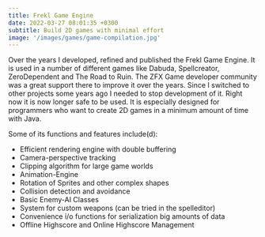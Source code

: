 ```yaml
---
title: Frekl Game Engine
date: 2022-03-27 08:01:35 +0300
subtitle: Build 2D games with minimal effort
image: '/images/games/game-compilation.jpg'
---
```


Over the years I developed, refined and published the Frekl Game Engine. It is used in a number of different games like Dabuda, Spellcreator, ZeroDependent and The Road to Ruin. The ZFX Game developer community was a great support there to improve it over the years. Since I switched to other projects some years ago I needed to stop development of it. Right now it is now longer safe to be used. It is especially designed for programmers who want to create 2D games in a minimum amount of time with Java.

Some of its functions and features include(d):

- Efficient rendering engine with double buffering
- Camera-perspective tracking
- Clipping algorithm for large game worlds
- Animation-Engine
- Rotation of Sprites and other complex shapes
- Collision detection and avoidance
- Basic Enemy-AI Classes
- System for custom weapons (can be tried in the spelleditor)
- Convenience i/o functions for serialization big amounts of data
- Offline Highscore and Online Highscore Management
